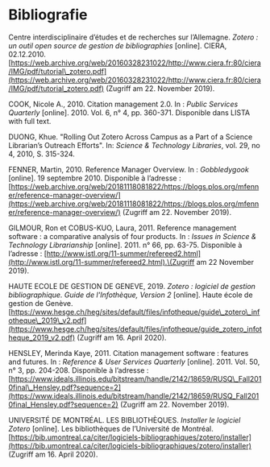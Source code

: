 # Bibliografie

Centre interdisciplinaire d’études et de recherches sur l’Allemagne. _Zotero : un outil open source de gestion de bibliographies_ \[online\]. CIERA, 02.12.2010. [https://web.archive.org/web/20160328231022/http://www.ciera.fr:80/ciera/IMG/pdf/tutorial\_zotero.pdf](https://web.archive.org/web/20160328231022/http://www.ciera.fr:80/ciera/IMG/pdf/tutorial_zotero.pdf) \(Zugriff am 22. November 2019\).

COOK, Nicole A., 2010. Citation management 2.0. In : _Public Services Quarterly_ \[online\]. 2010. Vol. 6, n° 4, pp. 360-371. Disponible dans LISTA with full text.

DUONG, Khue. "Rolling Out Zotero Across Campus as a Part of a Science Librarian’s Outreach Efforts". In: _Science & Technology Libraries_, vol. 29, no 4, 2010, S. 315-324.

FENNER, Martin, 2010. Reference Manager Overview. In : _Gobbledygook_ \[online\]. 19 septembre 2010. Disponible à l’adresse : [https://web.archive.org/web/20181118081822/https://blogs.plos.org/mfenner/reference-manager-overview/](https://web.archive.org/web/20181118081822/https://blogs.plos.org/mfenner/reference-manager-overview/) \(Zugriff am 22. November 2019\).

GILMOUR, Ron et COBUS-KUO, Laura, 2011. Reference management software : a comparative analysis of four products. In : _Issues in Science & Technology Librarianship_ \[online\]. 2011. n° 66, pp. 63-75. Disponible à l’adresse : [http://www.istl.org/11-summer/refereed2.html](http://www.istl.org/11-summer/refereed2.html).\(Zugriff am 22 November 2019\).

HAUTE ECOLE DE GESTION DE GENEVE, 2019.  _Zotero : logiciel de gestion bibliographique. Guide de l'Infothèque, Version 2_ \[online\]. Haute école de gestion de Genève. [https://www.hesge.ch/heg/sites/default/files/infotheque/guide\_zotero\_infotheque\_2019\_v2.pdf](https://www.hesge.ch/heg/sites/default/files/infotheque/guide_zotero_infotheque_2019_v2.pdf) \(Zugriff am 16. April 2020\).

HENSLEY, Merinda Kaye, 2011. Citation management software : features and futures. In : _Reference & User Services Quarterly_ \[online\]. 2011. Vol. 50, n° 3, pp. 204-208. Disponible à l’adresse : [https://www.ideals.illinois.edu/bitstream/handle/2142/18659/RUSQ\_Fall2010final\_Hensley.pdf?sequence=2](https://www.ideals.illinois.edu/bitstream/handle/2142/18659/RUSQ_Fall2010final_Hensley.pdf?sequence=2) \(Zugriff am 22. November 2019\).

UNIVERSITÉ DE MONTRÉAL. LES BIBLIOTHÈQUES. _Installer le logiciel Zotero_ \[online\]. Les bibliothèques de l’Université de Montréal. [https://bib.umontreal.ca/citer/logiciels-bibliographiques/zotero/installer](https://bib.umontreal.ca/citer/logiciels-bibliographiques/zotero/installer) \(Zugriff am 16. April 2020\).

